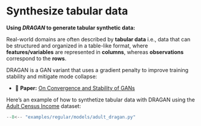 # Synthesize tabular data

**Using *DRAGAN* to generate tabular synthetic data:**

Real-world domains are often described by **tabular data** i.e., data that can be structured and organized in a table-like format, where **features/variables** are represented in **columns**, whereas **observations** correspond to the **rows**.

DRAGAN is a GAN variant that uses a gradient penalty to improve training stability and mitigate mode collapse:

- 📑 **Paper:** [On Convergence and Stability of GANs](https://arxiv.org/pdf/1705.07215.pdf)

Here’s an example of how to synthetize tabular data with DRAGAN using the [Adult Census Income](https://www.kaggle.com/datasets/uciml/adult-census-income?resource=download) dataset:


```python
--8<-- "examples/regular/models/adult_dragan.py"
```

